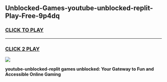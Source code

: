 
## Unblocked-Games-youtube-unblocked-replit-Play-Free-9p4dq
<h3>
<a href="https://premium76.site?title=youtube-unblocked-replit&ref=20M">CLICK TO PLAY</a></h3>
<hr>

<h3>
<a href="https://premium76.site?title=youtube-unblocked-replit&ref=20M">CLICK 2 PLAY</a>
  
</h3>

<a href="https://premium76.site?title=youtube-unblocked-replit&ref=19M"><img src="https://clearcache.store/games.png"></a>


**youtube-unblocked-replit games unblocked: Your Gateway to Fun and Accessible Online Gaming**

